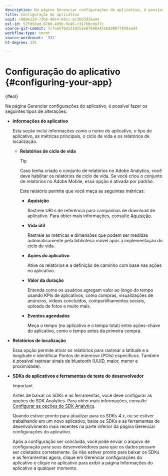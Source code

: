 ```yaml
---
description: Na página Gerenciar configurações do aplicativo, é possível fazer os seguintes tipos de alterações
title: Configuração do aplicativo
uuid: c088e12d-73b6-40c4-b8cc-ec3bb3d3aa4a
exl-id: 52fd58ad-87b8-499b-9c46-c3176bcda37c
source-git-commit: 7cfaa5f6d1318151e87698a45eb6006f7850aad4
workflow-type: tm+mt
source-wordcount: '331'
ht-degree: 33%

---
```


# Configuração do aplicativo {#configuring-your-app}

{#eol}

Na página Gerenciar configurações do aplicativo, é possível fazer os seguintes tipos de alterações:

* **Informações do aplicativo**

   Esta seção inclui informações como o nome do aplicativo, o tipo de aplicativo, as métricas principais, o ciclo de vida e os relatórios de localização.

   * **Relatórios de ciclo de vida**

      >[!TIP]
      >
      >Caso tenha criado o conjunto de relatórios no Adobe Analytics, você deve habilitar os relatórios de ciclo de vida. Se você criou o conjunto de relatórios no Adobe Mobile, essa opção é ativada por padrão.

      Este relatório permite que você meça as seguintes métricas:

      * **Aquisição**

         Rastreie URLs de referência para campanhas de download de aplicativo. Para obter mais informações, consulte [Aquisição](/help/using/acquisition-main/acquisition-main.md).

      * **Vida útil**

         Rastreie as métricas e dimensões que podem ser medidas automaticamente pela biblioteca móvel após a implementação do ciclo de vida.

      * **Ações do aplicativo**

         Ative os relatórios e a definição de caminho com base nas ações no aplicativo.

      * **Valor da duração**

         Entenda como os usuários agregam valor ao longo do tempo usando KPIs de aplicativos, como compras, visualizações de anúncios, vídeos concluídos, compartilhamentos sociais, uploads de fotos e muito mais.

      * **Eventos agendados**

         Meça o tempo (no aplicativo e o tempo total) entre ações-chave do aplicativo, como o tempo antes da primeira compra.

* **Relatórios de localização**

   Essa opção permite ativar os relatórios para rastrear a latitude e a longitude e identificar Pontos de interesse (POIs) específicos. Também é possível rastrear sinais de bluetooth (UUID, maior, menor e proximidade).

* **SDKs de aplicativos e ferramentas de teste do desenvolvedor**

   >[!IMPORTANT]
   >
   >Antes de baixar os SDKs e as ferramentas, você deve configurar as opções do SDK Analytics. Para obter mais informações, consulte [Configurar as opções do SDK Analytics](/help/using/c-manage-app-settings/c-mob-confg-app/t-config-analytics/t-config-analytics.md).

   Quando estiver pronto para atualizar para os SDKs 4.x, ou se estiver trabalhando em um novo aplicativo, baixe os SDKs e as ferramentas de desenvolvimento mais recentes na parte inferior da página Gerenciar configurações do aplicativo.

   Após a configuração ser concluída, você pode enviar o arquivo de configuração para seus desenvolvedores para que os dados possam ser coletados corretamente. Se não estiver pronto para baixar os SDKs e as ferramentas agora, clique em Gerenciar configurações do aplicativo e clique no aplicativo para exibir a página Informações do aplicativo a qualquer momento.
